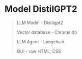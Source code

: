 # Model DistilGPT2

> LLM Model - Distilgpt2
> 
> Vector database - Chroma db
> 
> LLM Agent - Langchain
> 
> GUI - raw HTML, CSS 
